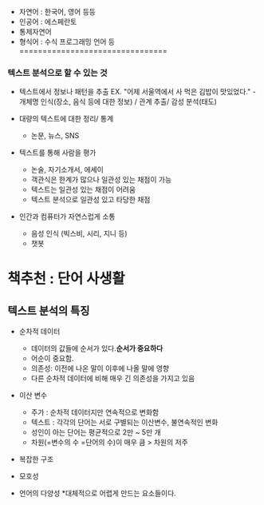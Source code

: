 
- 자연어 : 한국어, 영어 등등
- 인공어 : 에스페란토 
- 통제자연어 
- 형식어 : 수식 프로그래밍 언어 등 
================================

### 텍스트 분석으로 할 수 있는 것
- 텍스트에서 정보나 패턴을 추출 
    EX. "어제 서울역에서 사 먹은 김밥이 맛있었다."
        - 개체명 인식(장소, 음식 등에 대한 정보) / 관계 추출/ 감성 분석(태도)

- 대량의 텍스트에 대한 정리/ 통계
    - 논문, 뉴스, SNS 

- 텍스트를 통해 사람을 평가
    - 논술, 자기소개서, 에세이 
    - 객관식은 한계가 많으나 일관성 있는 채점이 가능
    - 텍스트는 일관성 있는 채점이 어려움
    - 텍스트 분석으로 일관성 있고 타당한 채점 


- 인간과 컴퓨터가 자연스럽게 소통 
    - 음성 인식 (빅스비, 시리, 지니 등)
    - 챗봇 

**책추천 : 단어 사생활**
===========================


## 텍스트 분석의 특징 
- 순차적 데이터
    - 데이터의 값들에 순서가 있다.**순서가 중요하다**
    - 어순이 중요함.
    - 의존성: 이전에 나온 말이 이후에 나올 말에 영향
    - 다른 순차적 데이터에 비해 매우 긴 의존성을 가지고 있음


- 이산 변수 
    - 주가 : 순차적 데이터지만 연속적으로 변화함
    - 텍스트 : 각각의 단어는 서로 구별되는 이산변수, 불연속적인 변화
    - 성인이 아는 단어는 평균적으로 2만 ~ 5만 개 
    - 차원(=변수의 수 =단어의 수)이 매우 큼 > 차원의 저주 

    
- 복잡한 구조 
- 모호성
- 언어의 다양성
*대체적으로 어렵게 만드는 요소들이다. 